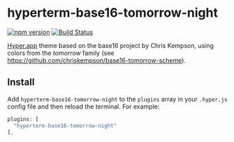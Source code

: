 # hyperterm-base16-tomorrow-night

[![npm version](https://badge.fury.io/js/hyperterm-base16-tomorrow-night.svg)](https://badge.fury.io/js/hyperterm-base16-tomorrow-night) [![Build Status](https://travis-ci.org/anderkonzen/hyperterm-base16-tomorrow-night.svg?branch=master)](https://travis-ci.org/anderkonzen/hyperterm-base16-tomorrow-night)

[Hyper.app](https://hyper.is) theme based on the base16 project by Chris Kempson, using colors from the *tomorrow* family (see https://github.com/chriskempson/base16-tomorrow-scheme).

## Install

Add `hyperterm-base16-tomorrow-night` to the `plugins` array in your `.hyper.js` config file and then reload the terminal. For example:

```js
plugins: [
  "hyperterm-base16-tomorrow-night"
],
```

